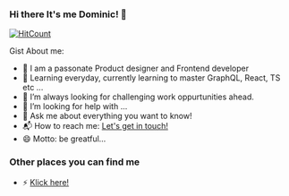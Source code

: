### Hi there It's me Dominic! 👋

[![HitCount](http://hits.dwyl.com/felbeeey/felbeeey.svg)](http://hits.dwyl.com/felbeeey/felbeeey)

Gist About me:

- 🎤 I am a passonate Product designer and Frontend developer
- 🌱 Learning everyday, currently learning to master GraphQL, React, TS etc ...
- 🌋 I’m always looking for challenging work oppurtunities ahead.
- 🤔 I’m looking for help with ...
- 💬 Ask me about everything you want to know!
- 📬 How to reach me: <a href="mailto:felbeeey@gmx.net">Let's get in touch!</a>
- 😄 Motto: be greatful...

### Other places you can find me 

- ⚡ <a href="https://linktr.ee/felbeeey">Klick here!</a>
